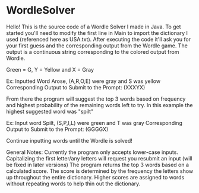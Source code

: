 # WordleSolver

Hello! This is the source code of a Wordle Solver I made in Java. To get started you'll need to modify the first line in Main to import the dictionary I used (referenced here as USA.txt). 
After executing the code it'll ask you for your first guess and the corresponding output from the Wordle game. The output is a continuous string corresponding to the colored output from Wordle.

Green = G, Y = Yellow and X = Gray

Ex: Inputted Word Arose, (A,R,O,E) were gray and S was yellow
Corresponding Output to Submit to the Prompt: (XXXYX)

From there the program will suggest the top 3 words based on frequency and highest probability of the remaining words left to try.
In this example the highest suggested word was "spilt"

Ex: Input word Spilt, (S,P,I,L) were green and T was gray
Corresponding Output to Submit to the Prompt: (GGGGX)

Continue inputting words until the Wordle is solved!

General Notes:
Currently the program only accepts lower-case inputs. Capitalizing the first letter/any letters will request you resubmit an input (will be fixed in later versions)
The program returns the top 3 words based on a calculated score. The score is determined by the frequency the letters show up throughout the entire dictionary.
Higher scores are assigned to words without repeating words to help thin out the dictionary.
